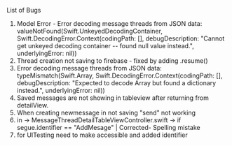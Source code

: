 
List of Bugs

1) Model Error - Error decoding message threads from JSON data: valueNotFound(Swift.UnkeyedDecodingContainer, Swift.DecodingError.Context(codingPath: [], debugDescription: "Cannot get unkeyed decoding container -- found null value instead.", underlyingError: nil))
2) Thread creation not saving to firebase - fixed by adding .resume()
3) Error decoding message threads from JSON data: typeMismatch(Swift.Array<Any>, Swift.DecodingError.Context(codingPath: [], debugDescription: "Expected to decode Array<Any> but found a dictionary instead.", underlyingError: nil))
4) Saved messages are not showing in tableview after returning from detailView.
5) When creating newmessage in not saving "send" not working
6) in -> MessageThreadDetailTableViewController.swift  -> if segue.identifier == "AddMesage" | Corrected- Spelling mistake 
7) for UITesting need to make accessible and added identifier

